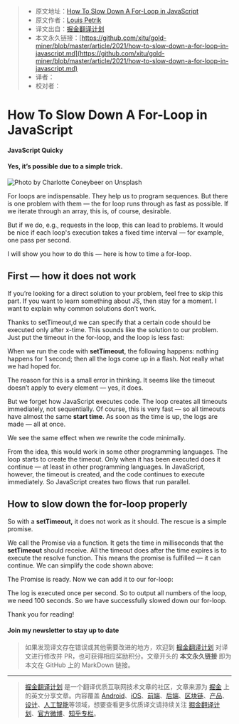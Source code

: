 > * 原文地址：[How To Slow Down A For-Loop in JavaScript](https://medium.com/javascript-in-plain-english/javascript-slow-down-for-loop-9d1caaeeeeed)
> * 原文作者：[Louis Petrik](https://medium.com/@louispetrik)
> * 译文出自：[掘金翻译计划](https://github.com/xitu/gold-miner)
> * 本文永久链接：[https://github.com/xitu/gold-miner/blob/master/article/2021/how-to-slow-down-a-for-loop-in-javascript.md](https://github.com/xitu/gold-miner/blob/master/article/2021/how-to-slow-down-a-for-loop-in-javascript.md)
> * 译者：
> * 校对者：

# How To Slow Down A For-Loop in JavaScript

#### JavaScript Quicky

#### Yes, it’s possible due to a simple trick.

![Photo by [Charlotte Coneybeer](https://unsplash.com/@she_sees?utm_source=medium&utm_medium=referral) on [Unsplash](https://unsplash.com?utm_source=medium&utm_medium=referral)](https://cdn-images-1.medium.com/max/10368/0*kcAWzuiAUolF3Zkr)

For loops are indispensable. They help us to program sequences. 
But there is one problem with them — the for loop runs through as fast as possible. If we iterate through an array, this is, of course, desirable.

But if we do, e.g., requests in the loop, this can lead to problems. 
It would be nice if each loop's execution takes a fixed time interval — for example, one pass per second.

I will show you how to do this — here is how to time a for-loop.

## First — how it does not work

If you’re looking for a direct solution to your problem, feel free to skip this part. If you want to learn something about JS, then stay for a moment. 
I want to explain why common solutions don’t work.

Thanks to setTimeout,d we can specify that a certain code should be executed only after x-time. This sounds like the solution to our problem. Just put the timeout in the for-loop, and the loop is less fast:

When we run the code with **setTimeout**, the following happens: 
nothing happens for 1 second; then all the logs come up in a flash. 
Not really what we had hoped for.

The reason for this is a small error in thinking. It seems like the timeout doesn’t apply to every element — yes, it does.

But we forget how JavaScript executes code. The loop creates all timeouts immediately, not sequentially. Of course, this is very fast — so all timeouts have almost the same **start time**. 
As soon as the time is up, the logs are made — all at once.

We see the same effect when we rewrite the code minimally.

From the idea, this would work in some other programming languages. 
The loop starts to create the timeout. Only when it has been executed does it continue — at least in other programming languages. In JavaScript, however, the timeout is created, and the code continues to execute immediately. 
So JavaScript creates two flows that run parallel.

## How to slow down the for-loop properly

So with a **setTimeout,** it does not work as it should. 
The rescue is a simple promise.

We call the Promise via a function. It gets the time in milliseconds that the **setTimeout** should receive. All the timeout does after the time expires is to execute the resolve function. This means the promise is fulfilled — it can continue. We can simplify the code shown above:

The Promise is ready. Now we can add it to our for-loop:

The log is executed once per second. So to output all numbers of the loop, we need 100 seconds. So we have successfully slowed down our for-loop.

Thank you for reading!

#### Join my newsletter to stay up to date

> 如果发现译文存在错误或其他需要改进的地方，欢迎到 [掘金翻译计划](https://github.com/xitu/gold-miner) 对译文进行修改并 PR，也可获得相应奖励积分。文章开头的 **本文永久链接** 即为本文在 GitHub 上的 MarkDown 链接。

---

> [掘金翻译计划](https://github.com/xitu/gold-miner) 是一个翻译优质互联网技术文章的社区，文章来源为 [掘金](https://juejin.im) 上的英文分享文章。内容覆盖 [Android](https://github.com/xitu/gold-miner#android)、[iOS](https://github.com/xitu/gold-miner#ios)、[前端](https://github.com/xitu/gold-miner#前端)、[后端](https://github.com/xitu/gold-miner#后端)、[区块链](https://github.com/xitu/gold-miner#区块链)、[产品](https://github.com/xitu/gold-miner#产品)、[设计](https://github.com/xitu/gold-miner#设计)、[人工智能](https://github.com/xitu/gold-miner#人工智能)等领域，想要查看更多优质译文请持续关注 [掘金翻译计划](https://github.com/xitu/gold-miner)、[官方微博](http://weibo.com/juejinfanyi)、[知乎专栏](https://zhuanlan.zhihu.com/juejinfanyi)。
